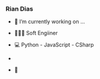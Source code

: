 ### Rian Dias

- 🔭 I’m currently working on ...
- 👨🏿‍💻 Soft Engiiner
- 💻 Python - JavaScript - CSharp

- 
- 📗


